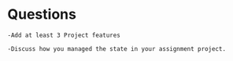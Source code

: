 # Questions

    -Add at least 3 Project features

    -Discuss how you managed the state in your assignment project.
